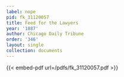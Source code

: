 ```yaml
---
label: nope
pid: fk_31120057
title: Feed for the Lawyers
year: '1887'
author: Chicago Daily Tribune
order: '346'
layout: single
collection: documents
---
```



{{< embed-pdf url=/pdfs/fk_31120057.pdf >}}
